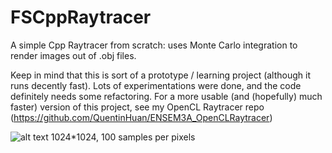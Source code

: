 # FSCppRaytracer

A simple Cpp Raytracer from scratch: uses Monte Carlo integration to render images out of .obj files.

Keep in mind that this is sort of a prototype / learning project (although it runs decently fast). Lots of experimentations were done, and the code definitely needs some refactoring.
For a more usable (and (hopefully) much faster) version of this project, see my OpenCL Raytracer repo (https://github.com/QuentinHuan/ENSEM3A_OpenCLRaytracer)

![alt text](https://i.imgur.com/FOvxnXw.jpg)
1024*1024, 100 samples per pixels
